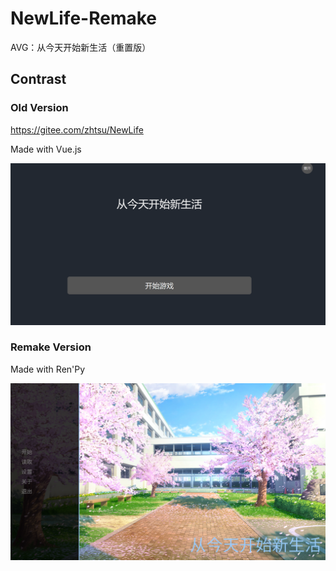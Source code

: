 # NewLife-Remake
AVG：从今天开始新生活（重置版）

## Contrast

### Old Version

https://gitee.com/zhtsu/NewLife

Made with Vue.js

![old new life](screenshots/old_new_life.png)

### Remake Version

Made with Ren'Py

![main menu](screenshots/new_life.png)
